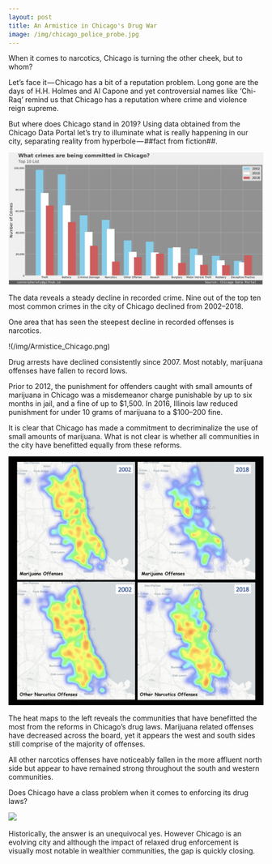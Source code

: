 ```yaml
---
layout: post
title: An Armistice in Chicago's Drug War 
image: /img/chicago_police_probe.jpg
---
```


When it comes to narcotics, Chicago is turning the other cheek, but to whom?

Let’s face it — Chicago has a bit of a reputation problem. Long gone are the days of H.H. Holmes and Al Capone and yet controversial names like ‘Chi-Raq’ remind us that Chicago has a reputation where crime and violence reign supreme.

But where does Chicago stand in 2019? Using data obtained from the Chicago Data Portal let’s try to illuminate what is really happening in our city, separating reality from hyperbole — ##fact from fiction##.

![](/img/top10_crimes.png)


The data reveals a steady decline in recorded crime. Nine out of the top ten most common crimes in the city of Chicago declined from 2002–2018.

One area that has seen the steepest decline in recorded offenses is narcotics.

!(/img/Armistice_Chicago.png)

Drug arrests have declined consistently since 2007. Most notably, marijuana offenses have fallen to record lows.

Prior to 2012, the punishment for offenders caught with small amounts of marijuana in Chicago was a misdemeanor charge punishable by up to six months in jail, and a fine of up to $1,500. In 2016, Illinois law reduced punishment for under 10 grams of marijuana to a $100–200 fine.

It is clear that Chicago has made a commitment to decriminalize the use of small amounts of marijuana. What is not clear is whether all communities in the city have benefitted equally from these reforms.

![](/img/Chicago_Crime_Heatmap.png)

The heat maps to the left reveals the communities that have benefitted the most from the reforms in Chicago’s drug laws. Marijuana related offenses have decreased across the board, yet it appears the west and south sides still comprise of the majority of offenses.

All other narcotics offenses have noticeably fallen in the more affluent north side but appear to have remained strong throughout the south and western communities.

Does Chicago have a class problem when it comes to enforcing its drug laws?

![](/img/marijiuana_perCapita.png)

Historically, the answer is an unequivocal yes. However Chicago is an evolving city and although the impact of relaxed drug enforcement is visually most notable in wealthier communities, the gap is quickly closing.
